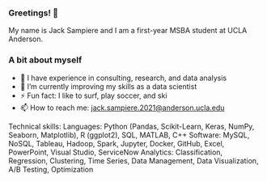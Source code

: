 ### Greetings! 👋
 
 My name is Jack Sampiere and I am a first-year MSBA student at UCLA Anderson.

### A bit about myself
- 🔭 I have experience in consulting, research, and data analysis
- 🌱 I’m currently improving my skills as a data scientist
- ⚡ Fun fact: I like to surf, play soccer, and ski
- 📫 How to reach me: jack.sampiere.2021@anderson.ucla.edu

Technical skills:
Languages: Python (Pandas, Scikit-Learn, Keras, NumPy, Seaborn, Matplotlib), R (ggplot2), SQL, MATLAB, C++
Software: MySQL, NoSQL, Tableau, Hadoop, Spark, Jupyter, Docker, GitHub, Excel, PowerPoint, Visual Studio, ServiceNow
Analytics: Classification, Regression, Clustering, Time Series, Data Management, Data Visualization, A/B Testing, Optimization
